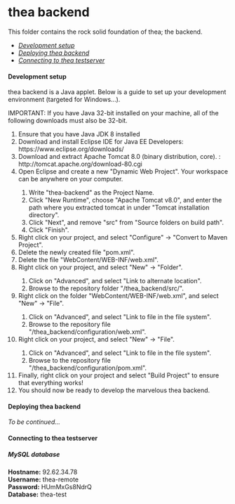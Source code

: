 # thea backend
This folder contains the rock solid foundation of thea; the backend.


<ul>
  <li><em><a href="#development-setup">Development setup</a></em></li>
  <li><em><a href="#depolyment">Deploying thea backend</a></em></li>
  <li><em><a href="#testserver">Connecting to thea testserver</a></em></li>
</ul>

<h4 name="development-setup">Development setup</h4>
thea backend is a Java applet. Below is a guide to set up your development environment (targeted for Windows...).

IMPORTANT: If you have Java 32-bit installed on your machine, all of the following downloads must also be 32-bit.
<ol>
  <li>Ensure that you have Java JDK 8 installed</li>
  <li>Download and install Eclipse IDE for Java EE Developers: https://www.eclipse.org/downloads/</li>
  <li>Download and extract Apache Tomcat 8.0 (binary distribution, core). : http://tomcat.apache.org/download-80.cgi</li>
  <li>Open Eclipse and create a new "Dynamic Web Project". Your workspace can be anywhere on your computer.</li>
  <ol>
    <li>Write "thea-backend" as the Project Name.</li>
    <li>Click "New Runtime", choose "Apache Tomcat v8.0", and enter the path where you extracted tomcat in under "Tomcat installation directory".</li>
    <li>Click "Next", and remove "src" from "Source folders on build path".</li>
    <li>Click "Finish".</li>
  </ol>
  <li>Right click on your project, and select "Configure" -> "Convert to Maven Project".</li>
  <li>Delete the newly created file "pom.xml".</li>
  <li>Delete the file "WebContent/WEB-INF/web.xml".</li>
  <li>Right click on your project, and select "New" -> "Folder".</li>
  <ol>
    <li>Click on "Advanced", and select "Link to alternate location".</li>
    <li>Browse to the repository folder "/thea_backend/src/".</li>
  </ol>
  <li>Right click on the folder "WebContent/WEB-INF/web.xml", and select "New" -> "File".</li>
  <ol>
    <li>Click on "Advanced", and select "Link to file in the file system".</li>
    <li>Browse to the repository file "/thea_backend/configuration/web.xml".</li>
  </ol>
  <li>Right click on your project, and select "New" -> "File".</li>
  <ol>
    <li>Click on "Advanced", and select "Link to file in the file system".</li>
    <li>Browse to the repository file "/thea_backend/configuration/pom.xml".</li>
  </ol>
  <li>Finally, right click on your project and select "Build Project" to ensure that everything works!</li>
  <li>You should now be ready to develop the marvelous thea backend.</li>
</ol>

<h4 name="depolyment">Deploying thea backend</h4>
<i>To be continued...</i>

<h4 name="testserver">Connecting to thea testserver</h4>
<h5>MySQL database</h5>
<b>Hostname:</b> 92.62.34.78 <br>
<b>Username:</b> thea-remote <br>
<b>Password:</b> HUmMxGs8NdrQ <br>
<b>Database:</b> thea-test <br>
